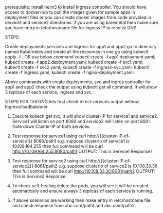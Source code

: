 prerequisite: Install helm3 to install Ingress controller. 
You should have access to dockerHub to pull the images given for sample apps in deployment files or you can create docker images from code provided in service1 and service2 directories.
if you are using baremetal then make sure you have entry in /etc/hostname file for Ingress IP to resolve DNS.

STEPS: 

Create deployments,services and Ingress for app1 and app2
go to directory named Kubernetes and  create all the resources in one go using kubectl apply -f . OR use below command
kubectl create -f app1.deployment.yaml; kubectl create -f app2.deployment.yaml; kubectl create -f svc1.yaml; kubectl create -f svc2.yaml; kubectl create -f ingress-svc.yaml; kubectl create -f ingress.yaml; kubectl create -f nginx-deployment.yaml

Above commands with create deployments, svc and ingres controller for app1 and app2
check the output using kubectl get all command. It will show 3 replicas of each service, Ingress and svc.

STEPS FOR TESTING
lets first check direct services output without Ingress/loadbalancer.

1. Execute kubectl get svc, it will show cluster-IP for service1 and service2. Service1 will listen on port 8080 and service2 will listen on port 8081. Note down Cluster-IP of both services.

2. Test response for service1 using curl http://{{cluster-IP-of-service1}}:8080/path1
    e.g. suppose clusterip of service1 is 10.109.164.255 then full command will be 
    curl http://10.109.164.255:8080/path1 
    OUTPUT: This is Service1 Response!

3.  Test response for service2 using curl http://{{cluster-IP-of-service2}}:8081/path2
    e.g. suppose clusterip of service2 is 10.108.33.36 then full command will be 
    curl http://10.108.33.36:8081/path2 
    OUTPUT: This is Service2 Response!   

4. To check self-healing delete the pods, you will see it will be created automatically and ensure always 3 replicas of each service is running.  

5. If above scenarios are working then make entry in /etc/hostname file and check response from abc.com/path1 and abc.com/path2.



